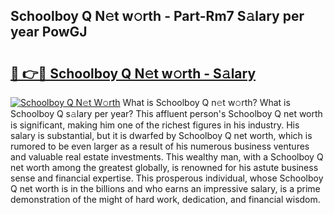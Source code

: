 ## Schoolboy Q N𝚎t w𝚘rth - Part-Rm7 S𝚊lary per year PowGJ

# <h2><a href="http://gc55mdy.nevu.top/?p=Schoolboy+Q">🔗 👉🔴 Schoolboy Q N𝚎t w𝚘rth - S𝚊lary</a></h2>

[![Schoolboy Q N𝚎t W𝚘rth](https://i.imgur.com/Oavwk0R.jpeg)](http://gc55mdy.nevu.top/?p=Schoolboy+Q)
What is Schoolboy Q n𝚎t w𝚘rth? What is Schoolboy Q s𝚊lary per year?
This affluent person's Schoolboy Q net worth is significant, making him one of the richest figures in his industry. His salary is substantial, but it is dwarfed by Schoolboy Q net worth, which is rumored to be even larger as a result of his numerous business ventures and valuable real estate investments. This wealthy man, with a Schoolboy Q net worth among the greatest globally, is renowned for his astute business sense and financial expertise. This prosperous individual, whose Schoolboy Q net worth is in the billions and who earns an impressive salary, is a prime demonstration of the might of hard work, dedication, and financial wisdom.
